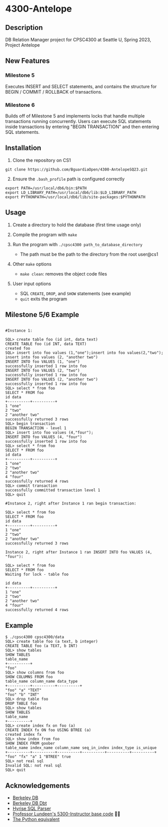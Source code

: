 # 4300-Antelope
## Description
DB Relation Manager project for CPSC4300 at Seattle U, Spring 2023, Project Antelope

## New Features
### Milestone 5 
Executes INSERT and SELECT statements, and contains the structure for BEGIN / COMMIT / ROLLBACK of transactions.

### Milestone 6
Builds off of Milestone 5 and implements locks that handle multiple transactions running concurrently. Users can execute SQL statements inside transactions by entering "BEGIN TRANSACTION" and then entering SQL statements.

## Installation
1. Clone the repository on CS1

` git clone https://github.com/BguardiaOpen/4300-AntelopeSQ23.git `

2. Ensure the ` .bash_profile ` path is configured correctly

```
export PATH=/usr/local/db6/bin:$PATH
export LD_LIBRARY_PATH=/usr/local/db6/lib:$LD_LIBRARY_PATH
export PYTHONPATH=/usr/local/db6/lib/site-packages:$PYTHONPATH 
```

## Usage
1. Create a directory to hold the database (first time usage only)
2. Compile the program with ` make `
3. Run the program with ` ./cpsc4300 path_to_database_directory `
    
    * The path must be the path to the directory from the root user@cs1
4. Other ``` make ``` options
    
    * ` make clean `: removes the object code files
5. User input options

    * SQL `CREATE`, `DROP`, and `SHOW` statements (see example)
    * ` quit ` exits the program


## Milestone 5/6 Example

```

#Instance 1:

SQL> create table foo (id int, data text)
CREATE TABLE foo (id INT, data TEXT)
created foo
SQL> insert into foo values (1,"one");insert into foo values(2,"two"); insert into foo values (2, "another two")
INSERT INTO foo VALUES (1, "one")
successfully inserted 1 row into foo
INSERT INTO foo VALUES (2, "two")
successfully inserted 1 row into foo
INSERT INTO foo VALUES (2, "another two")
successfully inserted 1 row into foo
SQL> select * from foo
SELECT * FROM foo
id data 
+----------+----------+
1 "one" 
2 "two" 
2 "another two" 
successfully returned 3 rows
SQL> begin transaction
BEGIN TRANSACTION - level 1
SQL> insert into foo values (4,"four");
INSERT INTO foo VALUES (4, "four")
successfully inserted 1 row into foo
SQL> select * from foo
SELECT * FROM foo
id data 
+----------+----------+
1 "one" 
2 "two" 
2 "another two" 
4 "four" 
successfully returned 4 rows
SQL> commit transaction
successfully committed transaction level 1
SQL> quit

#Instance 2, right after Instance 1 ran begin transaction:

SQL> select * from foo
SELECT * FROM foo
id data 
+----------+----------+
1 "one" 
2 "two" 
2 "another two" 
successfully returned 3 rows

Instance 2, right after Instance 1 ran INSERT INTO foo VALUES (4, "four"):

SQL> select * from foo
SELECT * FROM foo
Waiting for lock - table foo

id data 
+----------+----------+
1 "one" 
2 "two" 
2 "another two" 
4 "four" 
successfully returned 4 rows

```

## Example

```
$ ./cpsc4300 cpsc4300/data
SQL> create table foo (a text, b integer)
CREATE TABLE foo (a TEXT, b INT)
SQL> show tables
SHOW TABLES
table_name 
+----------+
"foo" 
SQL> show columns from foo
SHOW COLUMNS FROM foo
table_name column_name data_type 
+----------+----------+----------+
"foo" "a" "TEXT" 
"foo" "b" "INT"
SQL> drop table foo
DROP TABLE foo
SQL> show tables
SHOW TABLES
table_name 
+----------+
SQL> create index fx on foo (a)
CREATE INDEX fx ON foo USING BTREE (a)
created index fx
SQL> show index from foo
SHOW INDEX FROM goober
table_name index_name column_name seq_in_index index_type is_unique 
+----------+----------+----------+----------+----------+----------+
"foo" "fx" "a" 1 "BTREE" true
SQL> not real sql
Invalid SQL: not real sql
SQL> quit
```

## Acknowledgements
* [Berkeley DB](https://www.oracle.com/database/technologies/related/berkeleydb.html)
* [Berkeley DB Dbt](https://docs.oracle.com/cd/E17076_05/html/api_reference/CXX/frame_main.html)
* [Hyrise SQL Parser](https://github.com/klundeen/sql-parser)
* [Professor Lundeen's 5300-Instructor base code](https://github.com/klundeen/5300-Instructor/releases/tag/Milestone2h) 🙏🙏
* [The Python equivalent](https://github.com/BguardiaOpen/cpsc4300py)

